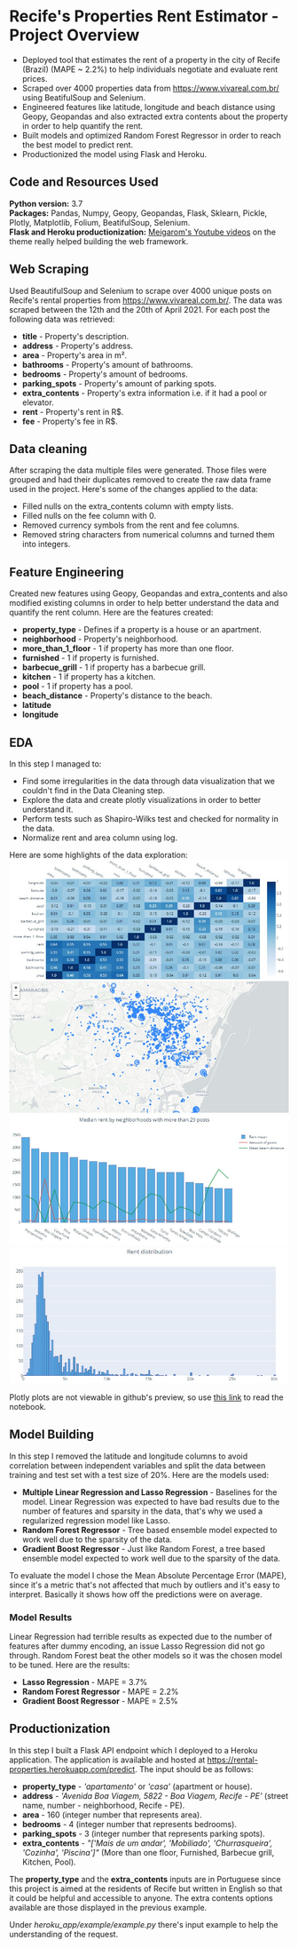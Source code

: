 # Recife's Properties Rent Estimator - Project Overview
- Deployed tool that estimates the rent of a property in the city of Recife (Brazil) (MAPE ~ 2.2%) to help individuals negotiate and evaluate rent prices.
- Scraped over 4000 properties data from https://www.vivareal.com.br/ using BeatifulSoup and Selenium.
- Engineered features like latitude, longitude and beach distance using Geopy, Geopandas and also extracted extra contents about the property in order to help quantify the rent.
- Built models and optimized Random Forest Regressor in order to reach the best model to predict rent.
- Productionized the model using Flask and Heroku.

## Code and Resources Used
**Python version:** 3.7 <br />
**Packages:** Pandas, Numpy, Geopy, Geopandas, Flask, Sklearn, Pickle, Plotly, Matplotlib, Folium, BeatifulSoup, Selenium. <br />
**Flask and Heroku productionization:** [Meigarom's Youtube videos](https://www.youtube.com/channel/UCar5Cr-pVz08GY_6I3RX9bA) on the theme really helped building the web framework.

## Web Scraping
Used BeautifulSoup and Selenium to scrape over 4000 unique posts on Recife's rental properties from https://www.vivareal.com.br/. The data was scraped between the 12th and the 20th of April 2021. For each post the following data was retrieved:

- **title** - Property's description.
- **address** - Property's address.
- **area** - Property's area in m².
- **bathrooms** - Property's amount of bathrooms.
- **bedrooms** - Property's amount of bedrooms.
- **parking_spots** - Property's amount of parking spots.
- **extra_contents** - Property's extra information i.e. if it had a pool or elevator.
- **rent** - Property's rent in R$.
- **fee** - Property's fee in R$.

## Data cleaning
After scraping the data multiple files were generated. Those files were grouped and had their duplicates removed to create the raw data frame used in the project. Here's some of the changes applied to the data:

- Filled nulls on the extra_contents column with empty lists.
- Filled nulls on the fee column with 0.
- Removed currency symbols from the rent and fee columns.
- Removed string characters from numerical columns and turned them into integers.  

## Feature Engineering
Created new features using Geopy, Geopandas and extra_contents and also modified existing columns in order to help better understand the data and quantify the rent column. Here are the features created:

- **property_type** - Defines if a property is a house or an apartment.
- **neighborhood** - Property's neighborhood.
- **more_than_1_floor** - 1 if property has more than one floor.
- **furnished** - 1 if property is furnished.
- **barbecue_grill** - 1 if property has a barbecue grill.
- **kitchen** - 1 if property has a kitchen.
- **pool** - 1 if property has a pool.
- **beach_distance** - Property's distance to the beach.
- **latitude**
- **longitude**

## EDA
In this step I managed to:
- Find some irregularities in the data through data visualization that we couldn't find in the Data Cleaning step.
- Explore the data and create plotly visualizations in order to better understand it.
- Perform tests such as Shapiro-Wilks test and checked for normality in the data.
- Normalize rent and area column using log.

Here are some highlights of the data exploration:
![alt text](https://github.com/Caldass/rental_properties/blob/main/images/cmap.png "Correlation Heatmap")
![alt text](https://github.com/Caldass/rental_properties/blob/main/images/map.png "Recife Map")
![alt text](https://github.com/Caldass/rental_properties/blob/main/images/median-rent.png "Median rent by neighborhood")
![alt text](https://github.com/Caldass/rental_properties/blob/main/images/rent-distribution.png "Rent distribution")

Plotly plots are not viewable in github's preview, so use [this link](https://nbviewer.jupyter.org/github/Caldass/rental_properties/blob/main/eda/eda.ipynb) to read the notebook.

## Model Building
In this step I removed the latitude and longitude columns to avoid correlation between independent variables and split the data between training and test set with a test size of 20%. Here are the models used:

- **Multiple Linear Regression and Lasso Regression** - Baselines for the model. Linear Regression was expected to have bad results  due to the number of features and sparsity in the data, that's why we used a regularized regression model like Lasso.
- **Random Forest Regressor** - Tree based ensemble model expected to work well due to the sparsity of the data.
-  **Gradient Boost Regressor** - Just like Random Forest, a tree based ensemble model expected to work well due to the sparsity of the data.

To evaluate the model I chose the Mean Absolute Percentage Error (MAPE), since it's a metric that's not affected that much by outliers and it's easy to interpret. Basically it shows how off the predictions were on average.

### Model Results
Linear Regression had terrible results as expected due to the number of features after dummy encoding, an issue Lasso Regression did not go through. Random Forest beat the other models so it was the chosen model to be tuned. Here are the results:
 - **Lasso Regression** - MAPE = 3.7%
 - **Random Forest Regressor** - MAPE = 2.2%
 - **Gradient Boost Regressor** - MAPE = 2.5%

## Productionization
In this step I built a Flask API endpoint which I deployed to a Heroku application. The application is available and hosted at https://rental-properties.herokuapp.com/predict. The input should be as follows:
- **property_type** - _'apartamento'_ or _'casa'_ (apartment or house).
- **address** - _'Avenida Boa Viagem, 5822 - Boa Viagem, Recife - PE'_ (street name, number - neighborhood, Recife - PE).
- **area** - 160 (integer number that represents area).
- **bedrooms** - 4 (integer number that represents bedrooms).
- **parking_spots** - 3 (integer number that represents parking spots).
- **extra_contents** - _"['Mais de um andar', 'Mobiliado', 'Churrasqueira', 'Cozinha', 'Piscina']"_ (More than one floor, Furnished, Barbecue grill, Kitchen, Pool).

The **property_type** and the **extra_contents** inputs are in Portuguese since this project is aimed at the residents of Recife but written in English so that it could be helpful and accessible to anyone. The extra contents options available are those displayed in the previous example.

Under _heroku_app/example/example.py_ there's input example to help the understanding of the request.

